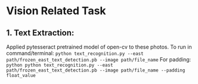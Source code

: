 # Vision Related Task

## 1. Text Extraction:
Applied pytesseract pretrained model of open-cv to these photos.
To run in command/terminal: `python text_recognition.py --east path/frozen_east_text_detection.pb --image path/file_name`
For padding: `python python text_recognition.py --east path/frozen_east_text_detection.pb --image path/file_name --padding float_value`